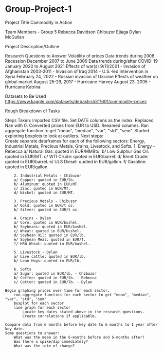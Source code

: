 # Group-Project-1

Project Title
    Commodity in Action

Team Members - Group 5
    Rebecca Davidson
    Chibuzor Ejiaga
    Dylan McGullan

Project Description/Outline


Research Questions to Answer
    Volatility of prices
        Data trends during 2008 Recession
            December 2007 to June 2009
        Data trends during/after COVID-19
            January 2020 to August 2021
        Effects of war(s)
            9/11/2001 - Invasion of Afghanistan
            2003-2011 - Invasion of Iraq
            2014 - U.S.-led intervention in Syria
            February 24, 2022 - Russian invasion of Ukraine
        Effects of weather on global market
            August 25-29, 2017 - Hurricane Harvey
            August 23, 2005 - Hurricane Katrina
    

Datasets to Be Used
    https://www.kaggle.com/datasets/debashish311601/commodity-prices

Rough Breakdown of Tasks







Steps Taken:
Imported CSV file.
Set DATE columns as the index.
Replaced Nan with 0.
Converted prices from EUR to USD.
Renamed columns.
Ran aggregate function to get "mean", "median", "var", "std", "sem".
Started exploring boxplots to look at outliers.
Next steps:  
    Create separate dataframes for each of the following sectors:  Energy, Industrial Metals, Precious Metals, Grains, Livestock, and Softs.
        1. Energy - Rebecca
        a/ Natural Gas: quoted in EUR/MMBtu.
        b/ Low Sulphur Gas Oil: quoted in EUR/MT.
        c/ WTI Crude: quoted in EUR/barrel.
        d/ Brent Crude: quoted in EUR/barrel.
        e/ ULS Diesel: quoted in EUR/gallon.
        f/ Gasoline: quoted in EUR/gallon.
        
        2. Industrial Metals - Chibuzor
        a/ Copper: quoted in EUR/lb.
        b/ Aluminum: quoted in EUR/MT.
        c/ Zinc: quoted in EUR/MT.
        d/ Nickel: quoted in EUR/MT.
       
        3. Precious Metals - Chibuzor
        a/ Gold: quoted in EUR/t oz.
        b/ Silver: quoted in EUR/t oz.
        
        4. Grains - Dylan
        a/ Corn: quoted in EUR/bushel.
        b/ Soybeans: quoted in EUR/bushel.
        c/ Wheat: quoted in EUR/bushel.
        d/ Soybean Oil: quoted in EUR/lb.
        e/ Soybean Meal: quoted in EUR/T.
        f/ HRW Wheat: quoted in EUR/bushel.
        
        5. Livestock - Dylan
        a/ Live cattle: quoted in EUR/lb.
        b/ Lean Hogs: quoted in EUR/lb.
        
        6. Softs
        a/ Sugar: quoted in EUR/lb. - Chibuzor
        b/ Coffee: quoted in EUR/lb. - Rebecca
        c/ Cotton: quoted in EUR/lb. - Dylan
    
    Begin graphing prices over time for each sector.
        run aggregate function for each sector to get "mean", "median", "var", "std", "sem"
        boxplot for each sector
        line graph for each sector
            Locate key dates stated above in the research questions.
            Create correlations if applicable.

    Compare data from 6 months before key date to 6 months to 1 year after key date.
    Some questions to answer:
        What was the mean in the 6-months before and 6-months after?
        Was there a spike/dip immediately?
        What was the rate of change?
